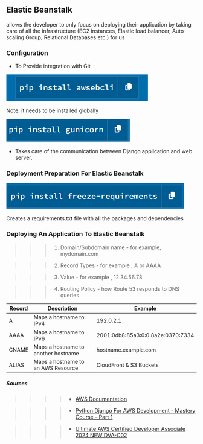 ## Elastic Beanstalk

allows the developer to only focus on deploying their application by taking care of all the infrastructure (EC2 instances, Elastic load balancer, Auto scaling Group, Relational Databases etc.) for us



### Configuration

* To Provide integration with Git 

![Example Image](images/awsebcli.png)

Note: it needs to be installed globally 


![Example Image](images/gunicorn.png)

* Takes care of the communication between Django application and web server.

### Deployment Preparation For Elastic Beanstalk

![Example Image](images/requirements.png)

Creates a requirements.txt file with all the packages and dependencies



### Deploying An Application To Elastic Beanstalk

>>> 1. Domain/Subdomain name - for example, mydomain.com

>>> 2. Record Types - for example , A or AAAA

>>> 3. Value - for example , 12.34.56.78

>>> 4. Routing Policy - how Route 53 responds to DNS queries


| Record | Description| Example |
|----------|----------|----------|
| A   | Maps a hostname to IPv4  | 192.0.2.1  |
| AAAA    | Maps a hostname to IPv6  | 2001:0db8:85a3:0:0:8a2e:0370:7334 |
| CNAME    | Maps a hostname to another hostname   | hostname.example.com  |
| ALIAS    | Maps a hostname to an AWS Resource   | CloudFront & S3 Buckets |


 ##### Sources

 >>>> * [AWS Documentation](https://docs.aws.amazon.com/elasticbeanstalk/latest/dg/Welcome.html)

 >>>> * [Python Django For AWS Development - Mastery Course - Part 1](https://www.udemy.com/course/python-django-for-aws-development-mastery-course-part-1/?kw=arno&src=sac)

  >>>> * [Ultimate AWS Certified Developer Associate 2024 NEW DVA-C02](https://www.udemy.com/course/aws-certified-developer-associate-dva-c01/?kw=aws+develop&src=sac&couponCode=LEADERSALE24TRFR)